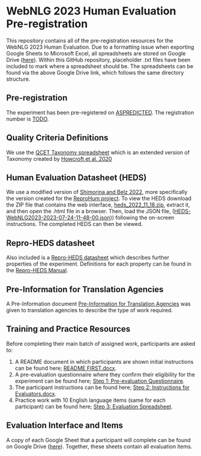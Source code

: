 # WebNLG 2023 Human Evaluation Pre-registration
This repository contains all of the pre-registration resources for the WebNLG 2023 Human Evaluation.  Due to a formatting issue when exporting Google Sheets to Microsoft Excel, all spreadsheets are stored on Google Drive ([here](https://drive.google.com/drive/folders/1zIqOM45SAkZWPLQ4_ejqdpThmVrAbJu5?usp=sharing)).  Within this GitHub repository, placeholder .txt files have been included to mark where a spreadsheet should be.  The spreadsheets can be found via the above Google Drive link, which follows the same directory structure.

## Pre-registration
The experiment has been pre-registered on [ASPREDICTED](https://aspredicted.org).  The registration number is [TODO](#).

## Quality Criteria Definitions
We use the [QCET Taxonomy spreadsheet](https://docs.google.com/spreadsheets/d/1OekYUSgu7YvG-9IOWK2S5RB9-sJKtHc6aHJZQLw7H7o/edit?usp=drive_link) which is an extended version of Taxonomy created by [Howcroft et al. 2020](https://aclanthology.org/2020.inlg-1.23)

## Human Evaluation Datasheet (HEDS)
We use a modified version of [Shimorina and Belz 2022](https://aclanthology.org/2022.humeval-1.6), more specifically the version created for the [ReproHum project](https://reprohum.github.io).  To view the HEDS download the ZIP file that contains the web interface, [heds_2022_11_18.zip](https://github.com/nlgcat/webnlg2023_human_eval_preregistration/blob/main/heds_2022_11_18.zip), extract it, and then open the .html file in a browser.  Then, load the JSON file, ([HEDS-WebNLG2023-2023-07-24-11-48-00.json](https://github.com/nlgcat/webnlg2023_human_eval_preregistration/blob/main/HEDS-WebNLG2023-2023-07-24-11-48-00.json))) following the on-screen instructions.  The completed HEDS can then be viewed.

## Repro-HEDS datasheet
Also included is a [Repro-HEDS datasheet](https://docs.google.com/spreadsheets/d/11fv-XB4z7Gt7KLCIIqUOjMyXhVg7UW_boy7zoG4agXY/edit?usp=drive_link) which describes further properties of the experiment.  Definitions for each property can be found in the [Repro-HEDS Manual]([#](https://github.com/nlgcat/webnlg2023_human_eval_preregistration/blob/main/Repro-HEDS%20Manual.docx)).

## Pre-Information for Translation Agencies
A Pre-Information document [Pre-Information for Translation Agencies](https://github.com/nlgcat/webnlg2023_human_eval_preregistration/blob/main/Pre-Information%20for%20Translation%20Agencies_.docx) was given to translation agencies to describe the type of work required.

## Training and Practice Resources
Before completing their main batch of assigned work, participants are asked to:
1. A README document in which participants are shown initial instructions can be found here; [README FIRST.docx](https://github.com/nlgcat/webnlg2023_human_eval_preregistration/blob/main/WebNLG2023%20Human%20Evaluation%20Spreadsheets/Evaluation%20Forms%20and%20Items/Online%20Training%20Session%20for%20Translators/README%20FIRST.docx).
2. A pre-evaluation questionnaire where they confirm their eligibility for the experiment can be found here; [Step 1: Pre-evaluation Questionnaire](https://docs.google.com/spreadsheets/d/1wZc0XIr9C4KLEKtACKT8hQVpAImdmxPYVP6rJuj_5zg/edit?usp=drive_link).
3. The participant instructions can be found here; [Step 2: Instructions for Evaluators.docx](https://github.com/nlgcat/webnlg2023_human_eval_preregistration/blob/main/WebNLG2023%20Human%20Evaluation%20Spreadsheets/Evaluation%20Forms%20and%20Items/Online%20Training%20Session%20for%20Translators/Step%202_%20Instructions%20for%20Evaluators.docx).
4. Practice work with 10 English language items (same for each participant) can be found here; [Step 3: Evaluation Spreadsheet](https://docs.google.com/spreadsheets/d/1hnYh_oHQrVMsPgyGkOwtlTgCyEcJpBiMlx2ipQsnFss/edit?usp=drive_link).

## Evaluation Interface and Items
A copy of each Google Sheet that a participant will complete can be found on Google Drive ([here](https://drive.google.com/drive/folders/1zIqOM45SAkZWPLQ4_ejqdpThmVrAbJu5?usp=sharing)).  Together, these sheets contain all evaluation items.

